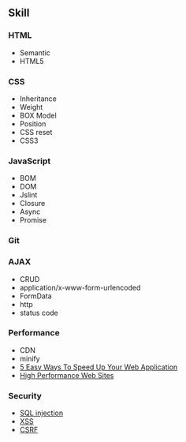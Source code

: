 ## Skill

### HTML

* Semantic
* HTML5

### CSS

* Inheritance
* Weight
* BOX Model
* Position
* CSS reset
* CSS3

### JavaScript

* BOM
* DOM
* Jslint
* Closure
* Async
* Promise

### Git

### AJAX

* CRUD
* application/x-www-form-urlencoded
* FormData
* http
* status code

### Performance

* CDN
* minify
* [5 Easy Ways To Speed Up Your Web Application](https://docs.google.com/presentation/d/1mtuT4pdgaAoqHYOhdq7cKxMhPZsl4Euusual1anIzuo/edit?usp=sharing)
* [High Performance Web Sites](http://www.it-ebooks.info/book/258/)

### Security

* [SQL injection](http://zh.wikipedia.org/wiki/SQL%E8%B3%87%E6%96%99%E9%9A%B1%E7%A2%BC%E6%94%BB%E6%93%8A)
* [XSS](http://zh.wikipedia.org/wiki/%E8%B7%A8%E7%B6%B2%E7%AB%99%E6%8C%87%E4%BB%A4%E7%A2%BC)
* [CSRF](http://zh.wikipedia.org/wiki/%E8%B7%A8%E7%AB%99%E8%AF%B7%E6%B1%82%E4%BC%AA%E9%80%A0)
